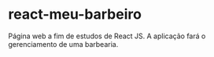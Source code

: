 # react-meu-barbeiro
Página web a fim de estudos de React JS. A aplicação fará o gerenciamento de uma barbearia.
